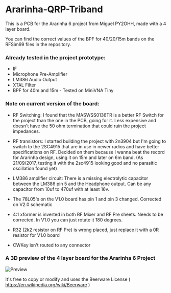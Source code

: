 # Ararinha-QRP-Triband

This is a PCB for the Ararinha 6 project from Miguel PY2OHH, made with a 4 layer board. 

You can find the correct values of the BPF for 40/20/15m bands on the RFSim99 files in the repository.

### Already tested in the project prototype:
* IF
* Microphone Pre-Amplifier
* LM386 Audio Output
* XTAL Filter
* BPF for 40m and 15m - Tested on MiniVNA Tiny

### Note on current version of the board:

* RF Switching: I found that the MASWSS0136TR is a better RF Switch for the project than the one in the PCB, going for it. Less expensive and doesn't have the 50 ohm termination that could ruin the project impedances.  

* RF transistors: I started building the project with 2n3904 but I'm going to switch to the 2SC4915 that are in use in newer radios and have better specifications on RF. Decided on them because I wanna beat the record for Ararinha design, using it on 15m and later on 
6m band. (As 21/09/2017, testing it with the 2sc4915 looking good and no parasitic oscillation found yet)

* LM386 amplifier circuit: There is a missing electrolytic capacitor between the LM386 pin 5 and the Headphone output. Can be any capacitor from 10uf to 470uf with at least 16v.

* The 78L05's on the V1.0 board has pin 1 and pin 3 changed. Corrected on V2.0 schematic

* 4:1 xformer is inverted in both RF Mixer and RF Pre sheets. Needs to be corrected. In V1.0 you can just rotate it 180 degrees.

* R32 (2k2 resistor on RF Pre) is wrong placed, just replace it with a 0R resistor for V1.0 board

* CWKey isn't routed to any connector


### A 3D preview of the 4 layer board for the Ararinha 6 Project
![Preview](https://github.com/PY1CX/Ararinha-QRP-Triband/raw/master/ArarinhaPCB3D.png)

It's free to copy or modify and uses the Beerware License ( https://en.wikipedia.org/wiki/Beerware )


